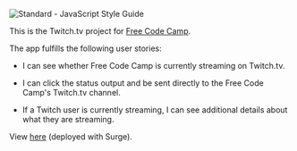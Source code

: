 <img src="https://img.shields.io/badge/code_style-standard-brightgreen.svg" alt="Standard - JavaScript Style Guide"></a>

This is the Twitch.tv project for [Free Code Camp](https://freecodecamp.org).

The app fulfills the following user stories:

* I can see whether Free Code Camp is currently streaming on Twitch.tv.

* I can click the status output and be sent directly to the Free Code Camp's Twitch.tv channel.

* If a Twitch user is currently streaming, I can see additional details about what they are streaming.

View [here]('clever-grape.surge.sh') (deployed with Surge).
